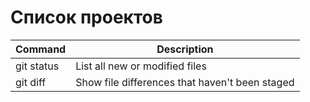 # Список проектов

| Command | Description |
| --- | --- |
| git status | List all new or modified files |
| git diff | Show file differences that haven't been staged |
